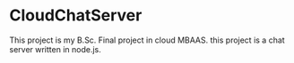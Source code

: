 CloudChatServer
===============

This project is my B.Sc. Final project in cloud MBAAS. this project is a chat server written in node.js.
